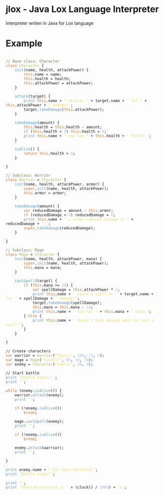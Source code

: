 # jlox - Java Lox Language Interpreter

Interpreter writen in Java for Lox language

# Example

<pre>
<code>
<span style="color: #6A8759;">// Base class: Character</span>
<span style="color: #CC7832;">class</span> <span style="color: #A5C261;">Character</span> {
    <span style="color: #4EA1D3;">init</span>(name, health, attackPower) {
        <span style="color: #CC7832;">this</span>.name = name;
        <span style="color: #CC7832;">this</span>.health = health;
        <span style="color: #CC7832;">this</span>.attackPower = attackPower;
    }

    <span style="color: #4EA1D3;">attack</span>(target) {
        <span style="color: #6897BB;">print</span> <span style="color: #CC7832;">this</span>.name + <span style="color: #E6DB74;">" attacks "</span> + target.name + <span style="color: #E6DB74;">" for "</span> + <span style="color: #CC7832;">this</span>.attackPower + <span style="color: #E6DB74;">" damage!"</span>;
        target.<span style="color: #6897BB;">takeDamage</span>(<span style="color: #CC7832;">this</span>.attackPower);
    }

    <span style="color: #4EA1D3;">takeDamage</span>(amount) {
        <span style="color: #CC7832;">this</span>.health = <span style="color: #CC7832;">this</span>.health - amount;
        <span style="color: #CC7832;">if</span> (<span style="color: #CC7832;">this</span>.health < <span style="color: #9AC1F8;">0</span>) <span style="color: #CC7832;">this</span>.health = <span style="color: #9AC1F8;">0</span>;
        <span style="color: #6897BB;">print</span> <span style="color: #CC7832;">this</span>.name + <span style="color: #E6DB74;">" now has "</span> + <span style="color: #CC7832;">this</span>.health + <span style="color: #E6DB74;">" health."</span>;
    }

    <span style="color: #4EA1D3;">isAlive</span>() {
        <span style="color: #CC7832;">return</span> <span style="color: #CC7832;">this</span>.health > <span style="color: #9AC1F8;">0</span>;
    }

}

<span style="color: #6A8759;">// Subclass: Warrior</span>
<span style="color: #CC7832;">class</span> <span style="color: #A5C261;">Warrior</span> < <span style="color: #A5C261;">Character</span> {
    <span style="color: #4EA1D3;">init</span>(name, health, attackPower, armor) {
        <span style="color: #CC7832;">super</span>.<span style="color: #6897BB;">init</span>(name, health, attackPower);
        <span style="color: #CC7832;">this</span>.armor = armor;
    }

    <span style="color: #4EA1D3;">takeDamage</span>(amount) {
        <span style="color: #CC7832;">var</span> reducedDamage = amount - <span style="color: #CC7832;">this</span>.armor;
        <span style="color: #CC7832;">if</span> (reducedDamage < <span style="color: #9AC1F8;">0</span>) reducedDamage = <span style="color: #9AC1F8;">0</span>;
        <span style="color: #6897BB;">print</span> <span style="color: #CC7832;">this</span>.name + <span style="color: #E6DB74;">"'s armor reduces damage to "</span> + reducedDamage + <span style="color: #E6DB74;">"!"</span>;
        <span style="color: #CC7832;">super</span>.<span style="color: #6897BB;">takeDamage</span>(reducedDamage);
    }

}

<span style="color: #6A8759;">// Subclass: Mage</span>
<span style="color: #CC7832;">class</span> <span style="color: #A5C261;">Mage</span> < <span style="color: #A5C261;">Character</span> {
    <span style="color: #4EA1D3;">init</span>(name, health, attackPower, mana) {
        <span style="color: #CC7832;">super</span>.<span style="color: #6897BB;">init</span>(name, health, attackPower);
        <span style="color: #CC7832;">this</span>.mana = mana;
    }

    <span style="color: #4EA1D3;">castSpell</span>(target) {
        <span style="color: #CC7832;">if</span> (<span style="color: #CC7832;">this</span>.mana >= <span style="color: #9AC1F8;">10</span>) {
            <span style="color: #CC7832;">var</span> spellDamage = <span style="color: #CC7832;">this</span>.attackPower * <span style="color: #9AC1F8;">2</span>;
            <span style="color: #6897BB;">print</span> <span style="color: #CC7832;">this</span>.name + <span style="color: #E6DB74;">" casts a spell on "</span> + target.name + <span style="color: #E6DB74;">" for "</span> + spellDamage + <span style="color: #E6DB74;">" damage!"</span>;
            target.<span style="color: #6897BB;">takeDamage</span>(spellDamage);
            <span style="color: #CC7832;">this</span>.mana = <span style="color: #CC7832;">this</span>.mana - <span style="color: #9AC1F8;">10</span>;
            <span style="color: #6897BB;">print</span> <span style="color: #CC7832;">this</span>.name + <span style="color: #E6DB74;">" now has "</span> + <span style="color: #CC7832;">this</span>.mana + <span style="color: #E6DB74;">" mana."</span>;
        } <span style="color: #CC7832;">else</span> {
            <span style="color: #6897BB;">print</span> <span style="color: #CC7832;">this</span>.name + <span style="color: #E6DB74;">" doesn't have enough mana to cast a spell!"</span>;
        }
    }

}

// Create characters
<span style="color: #CC7832;">var</span> warrior = <span style="color: #A5C261;">Warrior</span>(<span style="color: #E6DB74;">"Thorin"</span>, <span style="color: #9AC1F8;">100</span>, <span style="color: #9AC1F8;">15</span>, <span style="color: #9AC1F8;">5</span>);
<span style="color: #CC7832;">var</span> mage = <span style="color: #A5C261;">Mage</span>(<span style="color: #E6DB74;">"Gandalf"</span>, <span style="color: #9AC1F8;">80</span>, <span style="color: #9AC1F8;">10</span>, <span style="color: #9AC1F8;">30</span>);
<span style="color: #CC7832;">var</span> enemy = <span style="color: #A5C261;">Character</span>(<span style="color: #E6DB74;">"Goblin"</span>, <span style="color: #9AC1F8;">50</span>, <span style="color: #9AC1F8;">8</span>);

// Start battle
<span style="color: #6897BB;">print</span> <span style="color: #E6DB74;">"Battle begins!"</span>;
<span style="color: #6897BB;">print</span> <span style="color: #E6DB74;">""</span>;

<span style="color: #CC7832;">while</span> (enemy.<span style="color: #6897BB;">isAlive</span>()) {
    warrior.<span style="color: #6897BB;">attack</span>(enemy);
    <span style="color: #6897BB;">print</span> <span style="color: #E6DB74;">""</span>;

    <span style="color: #CC7832;">if</span> (!enemy.<span style="color: #6897BB;">isAlive</span>())
        <span style="color: #CC7832;">break</span>;

    mage.<span style="color: #6897BB;">castSpell</span>(enemy);
    <span style="color: #6897BB;">print</span> <span style="color: #E6DB74;">""</span>;

    <span style="color: #CC7832;">if</span> (!enemy.<span style="color: #6897BB;">isAlive</span>())
        <span style="color: #CC7832;">break</span>;

    enemy.<span style="color: #6897BB;">attack</span>(warrior);
    <span style="color: #6897BB;">print</span> <span style="color: #E6DB74;">""</span>;

}

<span style="color: #6897BB;">print</span> enemy.name + <span style="color: #E6DB74;">" has been defeated!"</span>;
<span style="color: #6897BB;">print</span> <span style="color: #E6DB74;">"Battle ended!"</span>;

<span style="color: #6897BB;">print</span> <span style="color: #E6DB74;">""</span>;
<span style="color: #6897BB;">print</span> <span style="color: #E6DB74;">"Program executed in "</span> + (clock() / <span style="color: #9AC1F8;">1000</span>) + <span style="color: #E6DB74;">"s"</span>;
</code>
</pre>